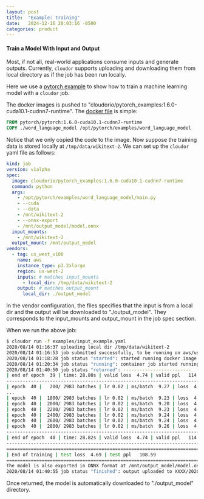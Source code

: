 ```yaml
---
layout: post
title:  "Example: training"
date:   2024-12-16 20:03:16 -0500
categories: product
---
```


#### Train a Model With Input and Output

Most, if not all, real-world applications consume inputs and generate outputs. 
Currently, `cloudor` supports uploading and downloading them from local directory as if the job has been run locally.

Here we use a [pytorch example](https://github.com/pytorch/examples/tree/master/word_language_model) to show how to 
train a machine learning model with a `cloudor` job.

The docker images is pushed to "cloudorio/pytorch_examples:1.6.0-cuda10.1-cudnn7-runtime". 
The [docker file](https://github.com/cloudor-io/dockers/blob/master/pytorch_examples/Dockerfile) is simple:

```Dockerfile
FROM pytorch/pytorch:1.6.0-cuda10.1-cudnn7-runtime
COPY ./word_language_model /opt/pytorch/examples/word_language_model
```

Notice that we only copied the code to the image. 
Now suppose the training data is stored locally at `/tmp/data/wikitext-2`. We can set up the `cloudor` yaml file as follows:

```yaml
kind: job
version: v1alpha
spec:
  image: cloudorio/pytorch_examples:1.6.0-cuda10.1-cudnn7-runtime
  command: python
  args:
    - /opt/pytorch/examples/word_language_model/main.py
    - --cuda
    - --data
    - /mnt/wikitext-2
    - --onnx-export
    - /mnt/output_model/model.onnx
  input_mounts:
    - /mnt/wikitext-2
  output_mount: /mnt/output_model
vendors:
  - tag: us_west_v100
    name: aws
    instance_type: p3.2xlarge
    region: us-west-2
    inputs: # matches input_mounts
      - local_dir: /tmp/data/wikitext-2 
    output: # matches output_mount
      local_dir: ./output_model
```

In the vendor configuration, the files specifies that the input is from a local dir and the output will be downloaded to "./output_model".
They corresponds to the input\_mounts and output\_mount in the job spec section. 

When we run the above job:

```bash
$ cloudor run -f examples/input_example.yaml
2020/08/14 01:16:37 uploading local dir /tmp/data/wikitext-2
2020/08/14 01:16:53 job submitted successfully, to be running on aws/us-west-2/p3.2xlarge with timoue 30 minutes
2020/08/14 01:18:28 job status "started": started running docker image cloudorio/pytorch_examples:1.6.0-cuda10.1-cudnn7-runtime
2020/08/14 01:20:34 job status "running": container job started running, image: cloudorio/pytorch_examples:1.6.0-cuda10.1-cudnn7-runtime
2020/08/14 01:40:50 job status "returned": -------------------------
| end of epoch  39 | time: 28.80s | valid loss  4.74 | valid ppl   114.99
-----------------------------------------------------------------------------------------
| epoch  40 |   200/ 2983 batches | lr 0.02 | ms/batch  9.27 | loss  4.21 | ppl    67.64
...
| epoch  40 |  1800/ 2983 batches | lr 0.02 | ms/batch  9.23 | loss  4.11 | ppl    61.12
| epoch  40 |  2000/ 2983 batches | lr 0.02 | ms/batch  9.20 | loss  4.15 | ppl    63.40
| epoch  40 |  2200/ 2983 batches | lr 0.02 | ms/batch  9.23 | loss  4.03 | ppl    56.32
| epoch  40 |  2400/ 2983 batches | lr 0.02 | ms/batch  9.24 | loss  4.06 | ppl    58.14
| epoch  40 |  2600/ 2983 batches | lr 0.02 | ms/batch  9.24 | loss  4.10 | ppl    60.26
| epoch  40 |  2800/ 2983 batches | lr 0.02 | ms/batch  9.26 | loss  4.03 | ppl    56.20
-----------------------------------------------------------------------------------------
| end of epoch  40 | time: 28.82s | valid loss  4.74 | valid ppl   114.98
-----------------------------------------------------------------------------------------
=========================================================================================
| End of training | test loss  4.69 | test ppl   108.59
=========================================================================================
The model is also exported in ONNX format at /mnt/output_model/model.onnx
2020/08/14 01:40:55 job status "finished": output uploaded to XXXX/20200814-1g4mNJS3IhRbGt3rsyqig85Luou/output.zip succeeded
```

Once returned, the model is automatically downloaded to "./output_model" directory.
